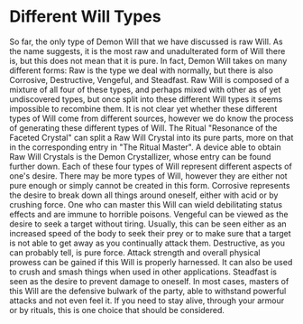 # Different Will Types

So far, the only type of Demon Will that we have discussed is raw Will. As the name suggests, it is the most raw and unadulterated form of Will there is, but this does not mean that it is pure. In fact, Demon Will takes on many different forms: Raw is the type we deal with normally, but there is also Corrosive, Destructive, Vengeful, and Steadfast. Raw Will is composed of a mixture of all four of these types, and perhaps mixed with other as of yet undiscovered types, but once split into these different Will types it seems impossible to recombine them.
It is not clear yet whether these different types of Will come from different sources, however we do know the process of generating these different types of Will. The Ritual "Resonance of the Faceted Crystal" can split a Raw Will Crystal into its pure parts, more on that in the corresponding entry in "The Ritual Master". A device able to obtain Raw Will Crystals is the Demon Crystallizer, whose entry can be found further down.
Each of these four types of Will represent different aspects of one's desire. There may be more types of Will, however they are either not pure enough or simply cannot be created in this form.
Corrosive represents the desire to break down all things around oneself, either with acid or by crushing force. One who can master this Will can wield debilitating status effects and are immune to horrible poisons.
Vengeful can be viewed as the desire to seek a target without tiring. Usually, this can be seen either as an increased speed of the body to seek their prey or to make sure that a target is not able to get away as you continually attack them.
Destructive, as you can probably tell, is pure force. Attack strength and overall physical prowess can be gained if this Will is properly harnessed. It can also be used to crush and smash things when used in other applications.
Steadfast is seen as the desire to prevent damage to oneself. In most cases, masters of this Will are the defensive bulwark of the party, able to withstand powerful attacks and not even feel it. If you need to stay alive, through your armour or by rituals, this is one choice that should be considered.
